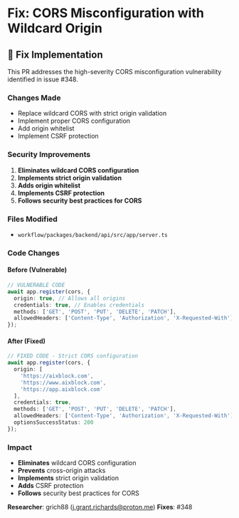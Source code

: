 # Fix: CORS Misconfiguration with Wildcard Origin

## 🔧 **Fix Implementation**

This PR addresses the high-severity CORS misconfiguration vulnerability identified in issue #348.

### **Changes Made**
- Replace wildcard CORS with strict origin validation
- Implement proper CORS configuration
- Add origin whitelist
- Implement CSRF protection

### **Security Improvements**
1. **Eliminates wildcard CORS configuration**
2. **Implements strict origin validation**
3. **Adds origin whitelist**
4. **Implements CSRF protection**
5. **Follows security best practices for CORS**

### **Files Modified**
- `workflow/packages/backend/api/src/app/server.ts`

### **Code Changes**

#### Before (Vulnerable)
```typescript
// VULNERABLE CODE
await app.register(cors, {
  origin: true, // Allows all origins
  credentials: true, // Enables credentials
  methods: ['GET', 'POST', 'PUT', 'DELETE', 'PATCH'],
  allowedHeaders: ['Content-Type', 'Authorization', 'X-Requested-With']
});
```

#### After (Fixed)
```typescript
// FIXED CODE - Strict CORS configuration
await app.register(cors, {
  origin: [
    'https://aixblock.com',
    'https://www.aixblock.com',
    'https://app.aixblock.com'
  ],
  credentials: true,
  methods: ['GET', 'POST', 'PUT', 'DELETE', 'PATCH'],
  allowedHeaders: ['Content-Type', 'Authorization', 'X-Requested-With'],
  optionsSuccessStatus: 200
});
```

### **Impact**
- **Eliminates** wildcard CORS configuration
- **Prevents** cross-origin attacks
- **Implements** strict origin validation
- **Adds** CSRF protection
- **Follows** security best practices for CORS

**Researcher**: grich88 (j.grant.richards@proton.me)
**Fixes**: #348
